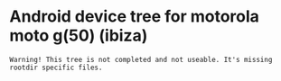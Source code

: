 # Android device tree for motorola moto g(50) (ibiza)
```
Warning! This tree is not completed and not useable. It's missing rootdir specific files.
